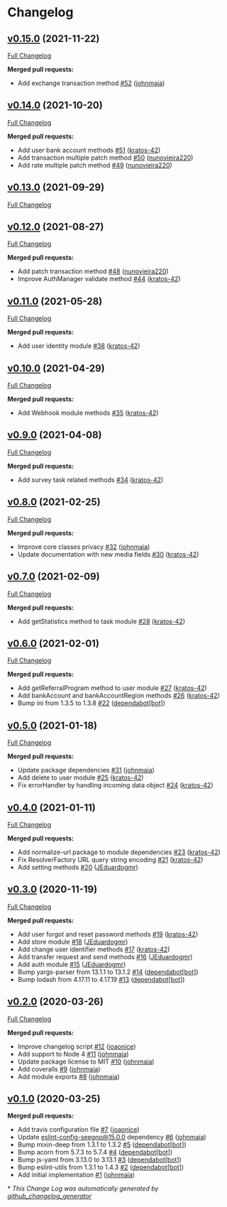 # Changelog

## [v0.15.0](https://github.com/slykio/slyk-sdk-node/tree/v0.15.0) (2021-11-22)
[Full Changelog](https://github.com/slykio/slyk-sdk-node/compare/v0.14.0...v0.15.0)

**Merged pull requests:**

- Add exchange transaction method [\#52](https://github.com/slykio/slyk-sdk-node/pull/52) ([johnmaia](https://github.com/johnmaia))

## [v0.14.0](https://github.com/slykio/slyk-sdk-node/tree/v0.14.0) (2021-10-20)
[Full Changelog](https://github.com/slykio/slyk-sdk-node/compare/v0.13.0...v0.14.0)

**Merged pull requests:**

- Add user bank account methods [\#51](https://github.com/slykio/slyk-sdk-node/pull/51) ([kratos-42](https://github.com/kratos-42))
- Add transaction multiple patch method [\#50](https://github.com/slykio/slyk-sdk-node/pull/50) ([nunovieira220](https://github.com/nunovieira220))
- Add rate multiple patch method [\#49](https://github.com/slykio/slyk-sdk-node/pull/49) ([nunovieira220](https://github.com/nunovieira220))

## [v0.13.0](https://github.com/slykio/slyk-sdk-node/tree/v0.13.0) (2021-09-29)
[Full Changelog](https://github.com/slykio/slyk-sdk-node/compare/v0.12.0...v0.13.0)

## [v0.12.0](https://github.com/slykio/slyk-sdk-node/tree/v0.12.0) (2021-08-27)
[Full Changelog](https://github.com/slykio/slyk-sdk-node/compare/v0.11.0...v0.12.0)

**Merged pull requests:**

- Add patch transaction method [\#48](https://github.com/slykio/slyk-sdk-node/pull/48) ([nunovieira220](https://github.com/nunovieira220))
- Improve AuthManager validate method [\#44](https://github.com/slykio/slyk-sdk-node/pull/44) ([kratos-42](https://github.com/kratos-42))

## [v0.11.0](https://github.com/slykio/slyk-sdk-node/tree/v0.11.0) (2021-05-28)
[Full Changelog](https://github.com/slykio/slyk-sdk-node/compare/v0.10.0...v0.11.0)

**Merged pull requests:**

- Add user identity module [\#38](https://github.com/slykio/slyk-sdk-node/pull/38) ([kratos-42](https://github.com/kratos-42))

## [v0.10.0](https://github.com/slykio/slyk-sdk-node/tree/v0.10.0) (2021-04-29)
[Full Changelog](https://github.com/slykio/slyk-sdk-node/compare/v0.9.0...v0.10.0)

**Merged pull requests:**

- Add Webhook module methods [\#35](https://github.com/slykio/slyk-sdk-node/pull/35) ([kratos-42](https://github.com/kratos-42))

## [v0.9.0](https://github.com/slykio/slyk-sdk-node/tree/v0.9.0) (2021-04-08)
[Full Changelog](https://github.com/slykio/slyk-sdk-node/compare/v0.8.0...v0.9.0)

**Merged pull requests:**

- Add survey task related methods [\#34](https://github.com/slykio/slyk-sdk-node/pull/34) ([kratos-42](https://github.com/kratos-42))

## [v0.8.0](https://github.com/slykio/slyk-sdk-node/tree/v0.8.0) (2021-02-25)
[Full Changelog](https://github.com/slykio/slyk-sdk-node/compare/v0.7.0...v0.8.0)

**Merged pull requests:**

- Improve core classes privacy [\#32](https://github.com/slykio/slyk-sdk-node/pull/32) ([johnmaia](https://github.com/johnmaia))
- Update documentation with new media fields [\#30](https://github.com/slykio/slyk-sdk-node/pull/30) ([kratos-42](https://github.com/kratos-42))

## [v0.7.0](https://github.com/slykio/slyk-sdk-node/tree/v0.7.0) (2021-02-09)
[Full Changelog](https://github.com/slykio/slyk-sdk-node/compare/v0.6.0...v0.7.0)

**Merged pull requests:**

- Add getStatistics method to task module [\#28](https://github.com/slykio/slyk-sdk-node/pull/28) ([kratos-42](https://github.com/kratos-42))

## [v0.6.0](https://github.com/slykio/slyk-sdk-node/tree/v0.6.0) (2021-02-01)
[Full Changelog](https://github.com/slykio/slyk-sdk-node/compare/v0.5.0...v0.6.0)

**Merged pull requests:**

- Add getReferralProgram method to user module [\#27](https://github.com/slykio/slyk-sdk-node/pull/27) ([kratos-42](https://github.com/kratos-42))
- Add bankAccount and bankAccountRegion methods [\#26](https://github.com/slykio/slyk-sdk-node/pull/26) ([kratos-42](https://github.com/kratos-42))
- Bump ini from 1.3.5 to 1.3.8 [\#22](https://github.com/slykio/slyk-sdk-node/pull/22) ([dependabot[bot]](https://github.com/apps/dependabot))

## [v0.5.0](https://github.com/slykio/slyk-sdk-node/tree/v0.5.0) (2021-01-18)
[Full Changelog](https://github.com/slykio/slyk-sdk-node/compare/v0.4.0...v0.5.0)

**Merged pull requests:**

- Update package dependencies [\#31](https://github.com/slykio/slyk-sdk-node/pull/31) ([johnmaia](https://github.com/johnmaia))
- Add delete to user module [\#25](https://github.com/slykio/slyk-sdk-node/pull/25) ([kratos-42](https://github.com/kratos-42))
- Fix errorHandler by handling incoming data object [\#24](https://github.com/slykio/slyk-sdk-node/pull/24) ([kratos-42](https://github.com/kratos-42))

## [v0.4.0](https://github.com/slykio/slyk-sdk-node/tree/v0.4.0) (2021-01-11)
[Full Changelog](https://github.com/slykio/slyk-sdk-node/compare/v0.3.0...v0.4.0)

**Merged pull requests:**

- Add normalize-url package to module dependencies [\#23](https://github.com/slykio/slyk-sdk-node/pull/23) ([kratos-42](https://github.com/kratos-42))
- Fix ResolverFactory URL query string encoding [\#21](https://github.com/slykio/slyk-sdk-node/pull/21) ([kratos-42](https://github.com/kratos-42))
- Add setting methods [\#20](https://github.com/slykio/slyk-sdk-node/pull/20) ([JEduardogmr](https://github.com/JEduardogmr))

## [v0.3.0](https://github.com/slykio/slyk-sdk-node/tree/v0.3.0) (2020-11-19)
[Full Changelog](https://github.com/slykio/slyk-sdk-node/compare/v0.2.0...v0.3.0)

**Merged pull requests:**

- Add user forgot and reset password methods [\#19](https://github.com/slykio/slyk-sdk-node/pull/19) ([kratos-42](https://github.com/kratos-42))
- Add store module [\#18](https://github.com/slykio/slyk-sdk-node/pull/18) ([JEduardogmr](https://github.com/JEduardogmr))
- Add change user identifier methods [\#17](https://github.com/slykio/slyk-sdk-node/pull/17) ([kratos-42](https://github.com/kratos-42))
- Add transfer request and send methods [\#16](https://github.com/slykio/slyk-sdk-node/pull/16) ([JEduardogmr](https://github.com/JEduardogmr))
- Add auth module [\#15](https://github.com/slykio/slyk-sdk-node/pull/15) ([JEduardogmr](https://github.com/JEduardogmr))
- Bump yargs-parser from 13.1.1 to 13.1.2 [\#14](https://github.com/slykio/slyk-sdk-node/pull/14) ([dependabot[bot]](https://github.com/apps/dependabot))
- Bump lodash from 4.17.11 to 4.17.19 [\#13](https://github.com/slykio/slyk-sdk-node/pull/13) ([dependabot[bot]](https://github.com/apps/dependabot))

## [v0.2.0](https://github.com/slykio/slyk-sdk-node/tree/v0.2.0) (2020-03-26)
[Full Changelog](https://github.com/slykio/slyk-sdk-node/compare/v0.1.0...v0.2.0)

**Merged pull requests:**

- Improve changelog script [\#12](https://github.com/slykio/slyk-sdk-node/pull/12) ([joaonice](https://github.com/joaonice))
- Add support to Node 4 [\#11](https://github.com/slykio/slyk-sdk-node/pull/11) ([johnmaia](https://github.com/johnmaia))
- Update package license to MIT [\#10](https://github.com/slykio/slyk-sdk-node/pull/10) ([johnmaia](https://github.com/johnmaia))
- Add coveralls [\#9](https://github.com/slykio/slyk-sdk-node/pull/9) ([johnmaia](https://github.com/johnmaia))
- Add module exports [\#8](https://github.com/slykio/slyk-sdk-node/pull/8) ([johnmaia](https://github.com/johnmaia))

## [v0.1.0](https://github.com/slykio/slyk-sdk-node/tree/v0.1.0) (2020-03-25)
**Merged pull requests:**

- Add travis configuration file [\#7](https://github.com/slykio/slyk-sdk-node/pull/7) ([joaonice](https://github.com/joaonice))
- Update eslint-config-seegno@15.0.0 dependency [\#6](https://github.com/slykio/slyk-sdk-node/pull/6) ([johnmaia](https://github.com/johnmaia))
- Bump mixin-deep from 1.3.1 to 1.3.2 [\#5](https://github.com/slykio/slyk-sdk-node/pull/5) ([dependabot[bot]](https://github.com/apps/dependabot))
- Bump acorn from 5.7.3 to 5.7.4 [\#4](https://github.com/slykio/slyk-sdk-node/pull/4) ([dependabot[bot]](https://github.com/apps/dependabot))
- Bump js-yaml from 3.13.0 to 3.13.1 [\#3](https://github.com/slykio/slyk-sdk-node/pull/3) ([dependabot[bot]](https://github.com/apps/dependabot))
- Bump eslint-utils from 1.3.1 to 1.4.3 [\#2](https://github.com/slykio/slyk-sdk-node/pull/2) ([dependabot[bot]](https://github.com/apps/dependabot))
- Add initial implementation [\#1](https://github.com/slykio/slyk-sdk-node/pull/1) ([johnmaia](https://github.com/johnmaia))



\* *This Change Log was automatically generated by [github_changelog_generator](https://github.com/skywinder/Github-Changelog-Generator)*